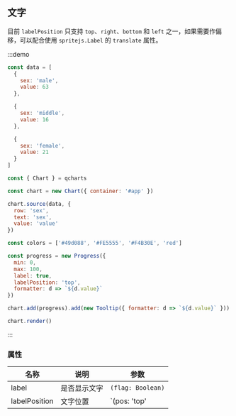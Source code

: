 ## 文字

目前 `labelPosition` 只支持 `top`、`right`、`bottom` 和 `left` 之一，如果需要作偏移，可以配合使用 `spritejs.Label` 的 `translate` 属性。

:::demo

```javascript
const data = [
  {
    sex: 'male',
    value: 63
  },

  {
    sex: 'middle',
    value: 16
  },

  {
    sex: 'female',
    value: 21
  }
]

const { Chart } = qcharts

const chart = new Chart({ container: '#app' })

chart.source(data, {
  row: 'sex',
  text: 'sex',
  value: 'value'
})

const colors = ['#49d088', '#FE5555', '#F4B30E', 'red']

const progress = new Progress({
  min: 0,
  max: 100,
  label: true,
  labelPosition: 'top',
  formatter: d => `${d.value}`
})

chart.add(progress).add(new Tooltip({ formatter: d => `${d.value}` }))

chart.render()
```

:::

### 属性

| 名称          | 说明         | 参数                                         |
| ------------- | ------------ | -------------------------------------------- |
| label         | 是否显示文字 | `(flag: Boolean)`                            |
| labelPosition | 文字位置     | `(pos: 'top' | 'right' | 'bottom' | 'left')` |
